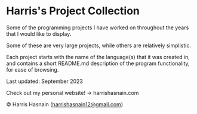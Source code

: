 # Harris's Project Collection
Some of the programming projects I have worked on throughout the years that I would like to display.

Some of these are very large projects, while others are relatively simplistic.

Each project starts with the name of the language(s) that it was created in, and contains a short README.md description of the program functionality, for ease of browsing.

Last updated: September 2023

Check out my personal website! -> harrishasnain.com

&copy; Harris Hasnain (harrishasnain12@gmail.com)
